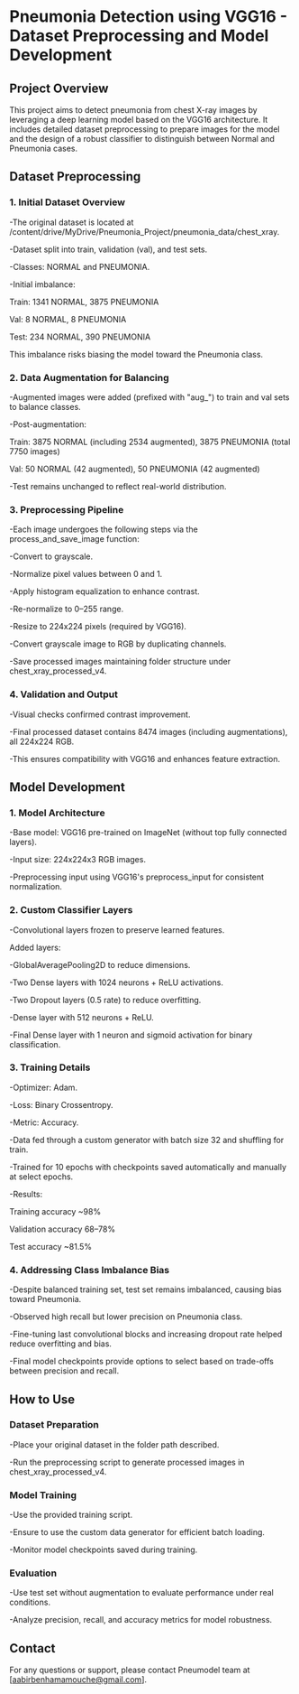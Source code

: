 Pneumonia Detection using VGG16 - Dataset Preprocessing and Model Development
==========================================================================

Project Overview
----------------

This project aims to detect pneumonia from chest X-ray images by leveraging a deep learning model based on the VGG16 architecture. It includes detailed dataset preprocessing to prepare images for the model and the design of a robust classifier to distinguish between Normal and Pneumonia cases.

Dataset Preprocessing
---------------------

### 1. Initial Dataset Overview

-The original dataset is located at /content/drive/MyDrive/Pneumonia_Project/pneumonia_data/chest_xray.

-Dataset split into train, validation (val), and test sets.

-Classes: NORMAL and PNEUMONIA.

-Initial imbalance:

Train: 1341 NORMAL, 3875 PNEUMONIA

Val: 8 NORMAL, 8 PNEUMONIA

Test: 234 NORMAL, 390 PNEUMONIA

This imbalance risks biasing the model toward the Pneumonia class.

### 2. Data Augmentation for Balancing

-Augmented images were added (prefixed with "aug_") to train and val sets to balance classes.

-Post-augmentation:

Train: 3875 NORMAL (including 2534 augmented), 3875 PNEUMONIA (total 7750 images)

Val: 50 NORMAL (42 augmented), 50 PNEUMONIA (42 augmented)

-Test remains unchanged to reflect real-world distribution.

### 3. Preprocessing Pipeline

-Each image undergoes the following steps via the process_and_save_image function:

-Convert to grayscale.

-Normalize pixel values between 0 and 1.

-Apply histogram equalization to enhance contrast.

-Re-normalize to 0–255 range.

-Resize to 224x224 pixels (required by VGG16).

-Convert grayscale image to RGB by duplicating channels.

-Save processed images maintaining folder structure under chest_xray_processed_v4.

### 4. Validation and Output

-Visual checks confirmed contrast improvement.

-Final processed dataset contains 8474 images (including augmentations), all 224x224 RGB.

-This ensures compatibility with VGG16 and enhances feature extraction.

Model Development
-----------------

### 1. Model Architecture

-Base model: VGG16 pre-trained on ImageNet (without top fully connected layers).

-Input size: 224x224x3 RGB images.

-Preprocessing input using VGG16's preprocess_input for consistent normalization.

### 2. Custom Classifier Layers

-Convolutional layers frozen to preserve learned features.

Added layers:

-GlobalAveragePooling2D to reduce dimensions.

-Two Dense layers with 1024 neurons + ReLU activations.

-Two Dropout layers (0.5 rate) to reduce overfitting.

-Dense layer with 512 neurons + ReLU.

-Final Dense layer with 1 neuron and sigmoid activation for binary classification.

### 3. Training Details

-Optimizer: Adam.

-Loss: Binary Crossentropy.

-Metric: Accuracy.

-Data fed through a custom generator with batch size 32 and shuffling for train.

-Trained for 10 epochs with checkpoints saved automatically and manually at select epochs.

-Results:

Training accuracy ~98%

Validation accuracy 68–78%

Test accuracy ~81.5%

### 4. Addressing Class Imbalance Bias

-Despite balanced training set, test set remains imbalanced, causing bias toward Pneumonia.

-Observed high recall but lower precision on Pneumonia class.

-Fine-tuning last convolutional blocks and increasing dropout rate helped reduce overfitting and bias.

-Final model checkpoints provide options to select based on trade-offs between precision and recall.

How to Use
----------

### Dataset Preparation

-Place your original dataset in the folder path described.

-Run the preprocessing script to generate processed images in chest_xray_processed_v4.

### Model Training

-Use the provided training script.

-Ensure to use the custom data generator for efficient batch loading.

-Monitor model checkpoints saved during training.

### Evaluation

-Use test set without augmentation to evaluate performance under real conditions.

-Analyze precision, recall, and accuracy metrics for model robustness.

Contact
-------

For any questions or support, please contact Pneumodel team at [aabirbenhamamouche@gmail.com].

